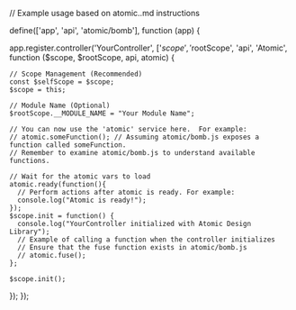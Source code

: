 // Example usage based on atomic..md instructions

define(['app', 'api', 'atomic/bomb'], function (app) {

  app.register.controller('YourController', ['$scope', '$rootScope', 'api', 'Atomic', function ($scope, $rootScope, api, atomic) {

    // Scope Management (Recommended)
    const $selfScope = $scope;
    $scope = this;

    // Module Name (Optional)
    $rootScope.__MODULE_NAME = "Your Module Name";

    // You can now use the 'atomic' service here.  For example:
    // atomic.someFunction(); // Assuming atomic/bomb.js exposes a function called someFunction.
    // Remember to examine atomic/bomb.js to understand available functions.

    // Wait for the atomic vars to load
    atomic.ready(function(){
      // Perform actions after atomic is ready. For example:
      console.log("Atomic is ready!");
    });
    $scope.init = function() {
      console.log("YourController initialized with Atomic Design Library");
      // Example of calling a function when the controller initializes
      // Ensure that the fuse function exists in atomic/bomb.js
      // atomic.fuse();
    };

    $scope.init();


  });
});
```